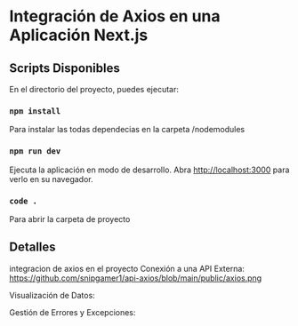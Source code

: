 # Integración de Axios en una Aplicación Next.js

## Scripts Disponibles

En el directorio del proyecto, puedes ejecutar:

### `npm install`

Para instalar las todas dependecias en la carpeta /nodemodules

### `npm run dev`

Ejecuta la aplicación en modo de desarrollo.
Abra [http://localhost:3000](http://localhost:3000) para verlo en su navegador.

### `code .`
Para abrir la carpeta de proyecto

## Detalles
integracion de axios en el proyecto
Conexión a una API Externa:
https://github.com/snipgamer1/api-axios/blob/main/public/axios.png

Visualización de Datos:

Gestión de Errores y Excepciones:

